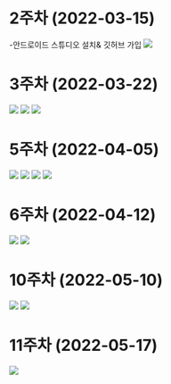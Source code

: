 # 2주차 (2022-03-15)
-안드로이드 스튜디오 설치& 깃허브 가입
<img width="" height="" src="./pic/2st.PNG"></img>

# 3주차 (2022-03-22)

<img width="" height="" src="./pic/3주차 전화걸기.PNG"></img>
<img width="" height="" src="./pic/3주차 메시지.PNG"></img>
<img width="" height="" src="./pic/3주차 네이버.PNG"></img>

# 5주차 (2022-04-05)

<img width="" height="" src="./pic/실습코드1.PNG"></img>
<img width="" height="" src="./pic/실습코드2.PNG"></img>
<img width="" height="" src="./pic/실행결과1.PNG"></img>
<img width="" height="" src="./pic/실행결과2.PNG"></img>

# 6주차 (2022-04-12)

<img width="" height="" src="./pic/실습1.png"></img>
<img width="" height="" src="./pic/실습2.png"></img>

# 10주차 (2022-05-10)

<img width="" height="" src="./pic/10주차실습화면1.png"></img>
<img width="" height="" src="./pic/10주차실습화면2.png"></img>

# 11주차 (2022-05-17)

<img width="" height="" src="./pic/11주차 실습.png"></img>
